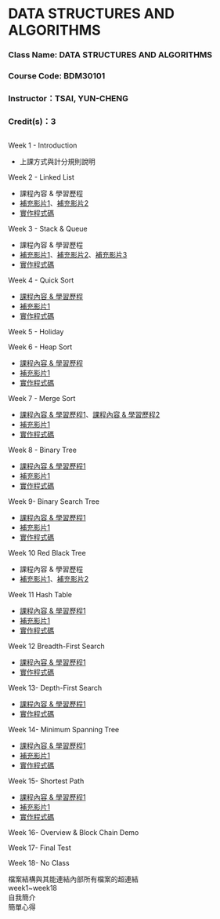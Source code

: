 # DATA STRUCTURES AND ALGORITHMS

### Class Name: DATA STRUCTURES AND ALGORITHMS
### Course Code: BDM30101
### Instructor：TSAI, YUN-CHENG
### Credit(s)：3  
##   
Week 1 - Introduction
* 上課方式與計分規則說明

Week 2 - Linked List
* 課程內容 & 學習歷程
* [補充影片1](https://www.youtube.com/watch?v=VlNSgo4xHWk)、[補充影片2](https://www.youtube.com/watch?v=WwfhLC16bis&feature=emb_title)
* [實作程式碼](https://github.com/albert0796/DSA/blob/master/Codesignal/%E7%A8%8B%E5%BC%8F%E7%A2%BC/linked%20list.py)

Week 3 - Stack & Queue
* 課程內容 & 學習歷程
* [補充影片1](https://www.youtube.com/watch?v=BrVZZZkkGGI)、[補充影片2](https://www.youtube.com/watch?v=wjI1WNcIntg)、[補充影片3](https://www.youtube.com/watch?v=XuCbpw6Bj1U)
* [實作程式碼](https://github.com/albert0796/DSA/blob/master/Codesignal/%E7%A8%8B%E5%BC%8F%E7%A2%BC/Queue.py)

Week 4 - Quick Sort
* [課程內容 & 學習歷程](https://github.com/albert0796/DSA/blob/master/HW1/QuickSort%E8%AA%AA%E6%98%8E%E3%80%81%E6%B5%81%E7%A8%8B%E5%9C%96.pdf)
* [補充影片1](https://www.youtube.com/watch?v=0Ds3KqYeXzA)
* [實作程式碼](https://github.com/albert0796/DSA/blob/master/HW1/%E5%8E%9F%E5%A7%8B%E7%A8%8B%E5%BC%8F%E7%A2%BC.py)

Week 5 - Holiday

Week 6 - Heap Sort
* [課程內容 & 學習歷程](https://github.com/albert0796/DSA/blob/master/HW2/Heap%20Sort%20%E6%B5%81%E7%A8%8B%E5%9C%96%E3%80%81%E5%AD%B8%E7%BF%92%E7%AD%86%E8%A8%98%E3%80%81%E6%96%87%E5%AD%97%E8%AA%AA%E6%98%8E.pdf)
* [補充影片1](https://www.youtube.com/watch?v=MtQL_ll5KhQ)
* [實作程式碼](https://github.com/albert0796/DSA/blob/master/HW2/heap_sort_03151107.py)

Week 7 - Merge Sort
* [課程內容 & 學習歷程1](https://github.com/albert0796/DSA/blob/master/HW2/Merge%20Sort%20%E6%B5%81%E7%A8%8B%E5%9C%96%E3%80%81%E5%AD%B8%E7%BF%92%E7%AD%86%E8%A8%98%E3%80%81%E6%96%87%E5%AD%97%E8%AA%AA%E6%98%8E.pdf)、[課程內容 & 學習歷程2](https://github.com/albert0796/DSA/blob/master/HW2/Heap%20Sort%20Merge%20Sort%20%E4%B9%8B%E6%AF%94%E8%BC%83.pdf)
* [補充影片1](https://www.youtube.com/watch?v=s8kQm8yhZ8U&feature=emb_title)
* [實作程式碼](https://github.com/albert0796/DSA/blob/master/HW2/merge_sort_03151107.py)

Week 8 - Binary Tree
* [課程內容 & 學習歷程1](https://github.com/albert0796/DSA/blob/master/Codesignal/%E5%AD%B8%E7%BF%92%E6%AD%B7%E7%A8%8B/binary%20tree%20(not%20search).pdf)
* [補充影片1](https://www.youtube.com/watch?v=ikPPdBDZnz4&feature=emb_title)
* [實作程式碼](https://github.com/albert0796/DSA/blob/master/Codesignal/%E7%A8%8B%E5%BC%8F%E7%A2%BC/binary%20tree%20(not%20search).py)

Week 9- Binary Search Tree
* [課程內容 & 學習歷程1](https://github.com/albert0796/DSA/blob/master/HW3/Binary%20Search%20Tree%20%E6%B5%81%E7%A8%8B%E5%9C%96%E3%80%81%E5%AD%B8%E7%BF%92%E6%AD%B7%E7%A8%8B%E3%80%81BST%E5%8E%9F%E7%90%86.pdf)
* [補充影片1](https://www.youtube.com/watch?v=7vw2iIdqHlM)
* [實作程式碼](https://github.com/albert0796/DSA/blob/master/HW3/binary_search_tree_03151107.py)

Week 10 Red Black Tree
* 課程內容 & 學習歷程
* [補充影片1](https://www.youtube.com/watch?v=4WjwmHeKa1Q)、[補充影片2](https://www.youtube.com/watch?v=fP1taNiz7ZI&t=866s)

Week 11 Hash Table
* [課程內容 & 學習歷程1](https://github.com/albert0796/DSA/blob/master/HW4/Hash%20Table%E6%B5%81%E7%A8%8B%E5%9C%96%E3%80%81%E5%AD%B8%E7%BF%92%E6%AD%B7%E7%A8%8B%E8%88%87Hash%20Table%E8%88%87Hash%20function%E5%8E%9F%E7%90%86.pdf)
* [補充影片1](https://www.youtube.com/watch?v=aZVNWYSR_sY)
* [實作程式碼](https://github.com/albert0796/DSA/blob/master/HW4/hash_table_03151107.py)

Week 12 Breadth-First Search
* [課程內容 & 學習歷程1](https://github.com/albert0796/DSA/blob/master/HW5/BFS%E8%88%87DFS%E6%B5%81%E7%A8%8B%E5%9C%96%E3%80%81%E7%A8%8B%E5%BC%8F%E7%A2%BC%E5%AD%B8%E7%BF%92%E6%AD%B7%E7%A8%8B%E8%88%87BFS%E8%88%87DFS%E5%8E%9F%E7%90%86%E8%88%87%E6%AF%94%E8%BC%83.pdf)
* [實作程式碼](https://github.com/albert0796/DSA/blob/master/HW5/BFS_03151107.py)

Week 13- Depth-First Search
* [課程內容 & 學習歷程1](https://github.com/albert0796/DSA/blob/master/HW5/BFS%E8%88%87DFS%E6%B5%81%E7%A8%8B%E5%9C%96%E3%80%81%E7%A8%8B%E5%BC%8F%E7%A2%BC%E5%AD%B8%E7%BF%92%E6%AD%B7%E7%A8%8B%E8%88%87BFS%E8%88%87DFS%E5%8E%9F%E7%90%86%E8%88%87%E6%AF%94%E8%BC%83.pdf)
* [實作程式碼](https://github.com/albert0796/DSA/blob/master/HW5/BFS_03151107.py)

Week 14- Minimum Spanning Tree
* [課程內容 & 學習歷程1](https://github.com/albert0796/DSA/blob/master/HW6/Dijkstra%E8%88%87Kruskal%E6%B5%81%E7%A8%8B%E5%9C%96%E3%80%81%E7%A8%8B%E5%BC%8F%E7%A2%BC%E5%AD%B8%E7%BF%92%E6%AD%B7%E7%A8%8B%E8%88%87Dijkstra%E8%88%87Kruskal%E5%8E%9F%E7%90%86%E8%AA%AA%E6%98%8E.pdf)
* [補充影片1](https://www.youtube.com/watch?v=wuU4DDEUu1w)
* [實作程式碼](https://github.com/albert0796/DSA/blob/master/HW6/Dijkstra_03151107.py)

Week 15- Shortest Path
* [課程內容 & 學習歷程1](https://github.com/albert0796/DSA/blob/master/HW6/Dijkstra%E8%88%87Kruskal%E6%B5%81%E7%A8%8B%E5%9C%96%E3%80%81%E7%A8%8B%E5%BC%8F%E7%A2%BC%E5%AD%B8%E7%BF%92%E6%AD%B7%E7%A8%8B%E8%88%87Dijkstra%E8%88%87Kruskal%E5%8E%9F%E7%90%86%E8%AA%AA%E6%98%8E.pdf)
* [補充影片1](https://www.youtube.com/watch?v=0nVYi3o161A&feature=emb_title)
* [實作程式碼](https://github.com/albert0796/DSA/blob/master/HW6/Dijkstra_03151107.py)

Week 16- Overview & Block Chain Demo

Week 17- Final Test

Week 18- No Class




檔案結構與其能連結內部所有檔案的超連結  
week1~week18  
自我簡介  
簡單心得  
